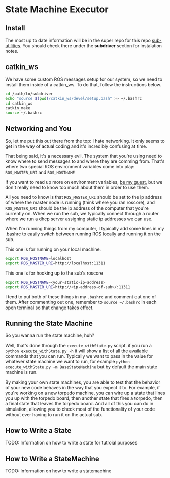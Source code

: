 # State Machine Executor

## Install
The most up to date information will be in the super repo for this repo [sub-utilities](https://github.com/ksu-auv-team/sub_utilities). You should check there under the **subdriver** section for instalation notes.


## catkin\_ws

We have some custom ROS messages setup for our system, so we need to install them inside of a catkin\_ws. To do that, follow the instructions below.

```bash
cd /path/to/subdriver
echo "source $(pwd)/catkin_ws/devel/setup.bash" >> ~/.bashrc
cd catkin_ws
catkin_make
source ~/.bashrc
```

## Networking and You
So, let me put this out there from the top: I hate networking. It only seems to get in the way of actual coding and it's incredibly confusing at time. 

That being said, it's a necessary evil. The system that you're using need to know where to send messages to and where they are comming from. That's where two special ROS environment variables come into play: `ROS_MASTER_URI` and `ROS_HOSTNAME`

If you want to read up more on environment variables, [be my guest](https://help.ubuntu.com/community/EnvironmentVariables), but we don't really need to know too much about them in order to use them. 

All you need to know is that `ROS_MASTER_URI` should be set to the ip address of where the master node is running (think where you ran roscore), and `ROS_MASTER_URI` should be the ip address of the computer that you're currently on. When we run the sub, we typically connect through a router where we run a dhcp server assigning static ip addresses we can use.

When I'm running things from my computer, I typically add some lines in my .bashrc to easily switch between running ROS locally and running it on the sub. 

This one is for running on your local machine.

```bash
export ROS_HOSTNAME=localhost
export ROS_MASTER_URI=http://localhost:11311
```

This one is for hooking up to the sub's roscore

```bash
export ROS_HOSTNAME=<your-static-ip-address>
export ROS_MASTER_URI=http://<ip-address-of-sub>/:11311
```

I tend to put both of these things in my `.bashrc` and comment out one of them. After commenting out one, remember to `source ~/.bashrc` in each open terminal so that change takes effect.

## Running the State Machine

So you wanna run the state machine, huh?

Well, that's done through the `execute_withState.py` script. if you run a `python execute_withState.py -h` it will show a list of all the available commands that you can run.
Typically we want to pass in the value for whatever state machine we want to run, for example `python execute_withState.py -m BaseStateMachine` but by default the main state machine is run. 

By making your own state machines, you are able to test that the behavior of your new code behaves in the way that you expect it to. For example, if you're working on a new torpedo machine, you can wire up a state that lines you up with the torpedo board, then another state that fires a torpedo, then a final state that leaves the torpedo board. And all of this you can do in simulation, allowing you to check most of the functionality of your code without ever having to run it on the actual sub. 

## How to Write a State

TODO: Information on how to write a state for tutroial purposes

## How to Write a StateMachine

TODO: Information on how to write a statemachine

